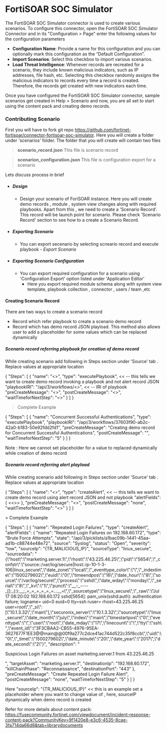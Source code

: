 # FortiSOAR SOC Simulator

The FortiSOAR SOC Simulator connector is used to create various scenarios. To configure this connector, open the FortiSOAR SOC Simulator Connector and in its "Configuration > Page" enter the following values for the configuration parameters  

- **Configuration Name**: Provide a name for this configuration and you can optionally mark this configuration as the “Default Configuration”. 
- **Import Scenarios**: Select this checkbox to import various scenarios. 
- **Load Threat Intelligence**: Whenever records are recreated for a scenario, they include known malicious indicators, such as IP addresses, file hash, etc. Selecting this checkbox randomly assigns the malicious indicators to records every time a record is created. Therefore, the records get created with new indicators each time.  

Once you have configured the FortiSOAR SOC Simulator connector, sample scenarios get created in Help > Scenario and now, you are all set to start using the content pack and creating demo records. 

### Contributing Scenario

First you will have to fork git repo https://github.com/fortinet-fortisoar/connector-fortisoar-soc-simulator. Here you will create a folder under 'scenarios' folder. The folder that you will create will contain two files
> **scenario_record.json**
   This file is scenario record
   
> **scenarion_configuration.json**
   This file is configuration export for a scenario

Lets discuss process in brief
- ##### Design
   - Design your scenario of ForiSOAR instance. Here you will create demo records , module , system view changes along with required playbooks. Apart from this , we need to create a 'Scenario Record'. This record will be launch point for scenario. Please check 'Scenario Record' section to see how to a create a Scenario Record.
- ##### Exporting Scenario
   - You can export secenario by selecting scneario record and execute playbook  - *Export  Scenario*
- ##### Exporting Scenario Configuration
   - You can export required configuration for a scenario using 'Configuration Export' option listed under 'Application Editor'
      - Here you export required module schema along with system view template, playbook collection , connector , users / team ,etc 

#### Creating Scenario Record
There are two ways to create a scenario record
- Record which refer playbook to create a scenario demo record
- Record which has demo record JSON playload. This method also allows user to add a placeholder for some values which can be replaced dynamically 

##### Scenario record referring playbook for creation of demo record 
While creating scenario add following in Steps section under 'Source' tab . Replace values at appropriate location 
<p>
{
  "Steps": [
    {
      "name": "<<Name of Scenario>>",
      "type": "executePlaybook",  << -- this tells we want to create demo record invoking a  playbook and  not alert record JSON
      "playbookIRI": "/api/3/workflows/<<GUID>>",  << -- IRI of playbook  
      "preCreateMessage": "<<Message you want to display before creation of demo record>>",
      "postCreateMessage": "<<Message you want to display after creation of demo record>>",
      "waitTimeforNextStep": "<<time in seconds to delay next step>>"
    }
  ]
}
</p>

>Complete Example
<p>
{
  "Steps": [
    {
      "name": "Concurrent Successful Authentications",
      "type": "executePlaybook",
      "playbookIRI": "/api/3/workflows/37603f90-ab2c-42a0-b183-50e92fdd2fd1",
      "preCreateMessage": "Creating demo record for Concurrent Successful Authentications",
      "postCreateMessage": "",
      "waitTimeforNextStep": "5"
    }
  ]
}
</p>
Note : Here we cannot set placeholder for a value to replaced dynamically while creation of demo record 

##### Scenario record referring alert playload

While creating scenario add following in Steps section under 'Source' tab . Replace values at appropriate location 
<p>
 {
  "Steps": [
    {
      "name": "<<Name of Scenario>>",
      "type": "createAlert",    << -- this tells we want to create demo record using alert record JSON and not playbook
      "alertFields": {
        <<<Alert Record JSON>>>
      },
      "preCreateMessage": "<<Message you want to display before creation of demo record>>",
      "postCreateMessage": "none",
      "waitTimeforNextStep": "<<time in seconds to delay next step>>"
    }
  ]
}
</p>
> Complete Example
<p>
{
  "Steps": [
    {
      "name": "Repeated Login Failures",
      "type": "createAlert",
      "alertFields": {
        "name": "Repeated Login Failures on 192.168.60.172",
        "type": "Brute Force Attempts",
        "state": "/api/3/picklists/a1bac09b-1441-45aa-ad1b-c88744e48e72",
        "source": "Syslog",
        "status": "Open",
        "severity": "low",
        "sourceIp": "{TR_MALICIOUS_IP}",
        "sourceType": "linux_secure",
        "sourcedata": "{\"host\":\"marketing.server.1\",\"rhost\":\"43.225.46.25\",\"pid\":\"5654\",\"_confstr\":\"source::/var/log/secure|host::ip-10-1-3-106|linux_secure\",\"date_zone\":\"local\",\"_eventtype_color\":\"\",\"_indextime\":\"1500279602\",\"euid\":\"0\",\"timeendpos\":\"16\",\"date_hour\":\"8\",\"source\":\"/var/log/secure\",\"process\":\"sshd\",\"date_wday\":\"monday\",\"_serial\":\"8\",\"_kv\":\"1\",\"punct\":\"__::_----_[]:_(:):__;_=_=_=_=_=_=...__=\",\"_sourcetype\":\"linux_secure\",\"_raw\":\"Jul 17 08:20:02 192.168.60.172 sshd[5654]: pam_unix(sshd:auth): authentication failure; logname= uid=0 euid=0 tty=ssh ruser= rhost=43.225.46.25 user=root\",\"_si\":[\"10.1.3.32\",\"main\"],\"securonix_server\":\"10.1.3.32\",\"sourcetype\":\"linux_secure\",\"date_month\":\"july\",\"index\":\"main\",\"timestartpos\":\"0\",\"eventtype\":\"\",\"user\":\"root\",\"date_mday\":\"17\",\"linecount\":\"\",\"tty\":\"ssh\",\"event_id\":\"3F3CBAA2-CB55-4976-95EA-3627677F1EE3@@main@@00f9a277c2dce41ac744d522c35f8ccb\",\"uid\":\"0\",\"_time\":\"1500279602\",\"date_minute\":\"20\",\"date_year\":\"2017\",\"date_second\":\"2\"}",
        "description": "<p>Suspicious Login Failures on asset marketing.server.1 from 43.225.46.25&nbsp;</p>",
        "targetAsset": "marketing.server.1",
        "destinationIp": "192.168.60.172",
        "killChainPhase": "Reconnaissance",
        "destinationPort": "443"
      },
      "preCreateMessage": "Create Repeated Login Failure Alert",
      "postCreateMessage": "none",
      "waitTimeforNextStep": "5"
    }
  ]
}
</p>
Here "sourceIp": "{TR_MALICIOUS_IP}"   << this is an example set a placeholder where you want to change value of , here, sourceIP dynamically when demo record is created

Refer for more details about content pack: https://fusecommunity.fortinet.com/viewdocument/incident-response-content-pack?CommunityKey=9f1420e8-e3c6-4535-8cae-3fa714da66d8&tab=librarydocuments
